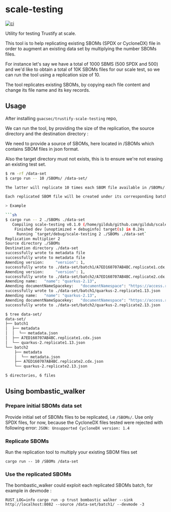 # scale-testing

[![ci](https://github.com/guacsec/scale-testing/actions/workflows/ci.yaml/badge.svg)](https://github.com/guacsec/scale-testing/actions/workflows/ci.yaml)

Utility for testing Trustify at scale.

This tool is to help replicating existing SBOMs (SPDX or CycloneDX) file in order to augment an existing data set by multiplying the number SBOMs files.

For instance let's say we have a total of 1000 SBMS (500 SPDX and 500) and we'd like to obtain a total of 10K SBOMs files for our scale test, so we can run the tool using a replication size of 10.

The tool replicates existing SBOMs, by copying each file content and change its file name and its key records.

## Usage
After installing `guacsec/trustify-scale-testing` repo,

We can run the tool, by providing the size of the replication, the source directory and the destination directory :

We need to provide a source of SBOMs, here located in /SBOMs which contains SBOM files in json format.

Also the target directory must not exists, this is to ensure we're not erasing an existing test set.

```sh
$ rm -rf /data-set
$ cargo run -- 10 /SBOMs/ /data-set/

The latter will replicate 10 times each SBOM file available in /SBOMs/.

Each replicated SBOM file will be created under its corresponding batch directory under `/data-set`.

> Example

```sh
$ cargo run -- 2 ./SBOMs ./data-set
   Compiling scale-testing v0.1.0 (/home/gildub/github.com/gildub/scale-testing)
    Finished dev [unoptimized + debuginfo] target(s) in 0.24s
     Running `target/debug/scale-testing 2 ./SBOMs ./data-set`
Replication multiplier 2
Source directory ./SBOMs
Destination directory ./data-set
successfully wrote to metadata file
successfully wrote to metadata file
Amending version:     "version": 1,
successfully wrote to ./data-set/batch1/A7ED160707AB4BC.replicate1.cdx.json
Amending version:     "version": 1,
successfully wrote to ./data-set/batch2/A7ED160707AB4BC.replicate2.cdx.json
Amending name:   "name": "quarkus-2.13",
Amending documentNameSpacekey:   "documentNamespace": "https://access.redhat.com/security/data/sbom/beta/spdx/quarkus-2.13-1a6ac4c55918a44fb3bada1b7e7d12f887d67be4",
successfully wrote to ./data-set/batch1/quarkus-2.replicate1.13.json
Amending name:   "name": "quarkus-2.13",
Amending documentNameSpacekey:   "documentNamespace": "https://access.redhat.com/security/data/sbom/beta/spdx/quarkus-2.13-1a6ac4c55918a44fb3bada1b7e7d12f887d67be4",
successfully wrote to ./data-set/batch2/quarkus-2.replicate2.13.json
```

```sh
$ tree data-set/
data-set/
├── batch1
│  ├── metadata
│  │  └── metadata.json
│  ├── A7ED160707AB4BC.replicate1.cdx.json
│  └── quarkus-2.replicate1.13.json
└── batch2
    ├── metadata
    │  └── metadata.json
    ├── A7ED160707AB4BC.replicate2.cdx.json
    └── quarkus-2.replicate2.13.json

5 directories, 6 files
```

## Using bombastic_walker

### Prepare initial SBOMs data set

Provide initial set of SBOMs files to be replicated, i.e `/SBOMs/`.
Use only SPDX files, for now, because the CycloneDX files tested were rejected with following error: `JSON: Unsupported CycloneDX version: 1.4`

### Replicate SBOMs

Run the replication tool to multiply your existing SBOM files set

`cargo run -- 10 /SBOMs /data-set`

### Use the replicated SBOMs

The bombastic_walker could exploit each replicated SBOMs batch, for example in devmode :

`RUST_LOG=info cargo run -p trust bombastic walker --sink http://localhost:8082 --source /data-set/batch1/ --devmode -3`
